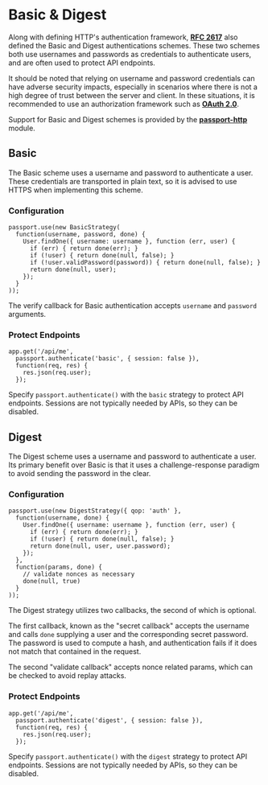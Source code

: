 # Basic & Digest

Along with defining HTTP's authentication framework, [**RFC 2617**](http://tools.ietf.org/html/rfc2617) also defined the Basic and Digest 
authentications schemes. These two schemes both use usernames and passwords as credentials to 
authenticate users, and are often used to protect API endpoints.

It should be noted that relying on username and password credentials can have adverse security impacts, 
especially in scenarios where there is not a high degree of trust between the server and client. 
In these situations, it is recommended to use an authorization framework such as [**OAuth 2.0**](https://www.passportjs.org/guide/oauth2-api/).

Support for Basic and Digest schemes is provided by the [**passport-http**](https://github.com/jaredhanson/passport-http) module.

## Basic

The Basic scheme uses a username and password to authenticate a user. These credentials are transported 
in plain text, so it is advised to use HTTPS when implementing this scheme.

### Configuration

```
passport.use(new BasicStrategy(
  function(username, password, done) {
    User.findOne({ username: username }, function (err, user) {
      if (err) { return done(err); }
      if (!user) { return done(null, false); }
      if (!user.validPassword(password)) { return done(null, false); }
      return done(null, user);
    });
  }
));
```

The verify callback for Basic authentication accepts `username` and `password` arguments.

### Protect Endpoints

```
app.get('/api/me',
  passport.authenticate('basic', { session: false }),
  function(req, res) {
    res.json(req.user);
  });
```

Specify `passport.authenticate()` with the `basic` strategy to protect API endpoints. 
Sessions are not typically needed by APIs, so they can be disabled.

## Digest

The Digest scheme uses a username and password to authenticate a user. Its primary benefit 
over Basic is that it uses a challenge-response paradigm to avoid sending the password in 
the clear.

### Configuration

```
passport.use(new DigestStrategy({ qop: 'auth' },
  function(username, done) {
    User.findOne({ username: username }, function (err, user) {
      if (err) { return done(err); }
      if (!user) { return done(null, false); }
      return done(null, user, user.password);
    });
  },
  function(params, done) {
    // validate nonces as necessary
    done(null, true)
  }
));
```

The Digest strategy utilizes two callbacks, the second of which is optional.

The first callback, known as the "secret callback" accepts the username and calls `done` supplying 
a user and the corresponding secret password. The password is used to compute a hash, 
and authentication fails if it does not match that contained in the request.

The second "validate callback" accepts nonce related params, which can be checked to avoid replay 
attacks.

### Protect Endpoints

```
app.get('/api/me',
  passport.authenticate('digest', { session: false }),
  function(req, res) {
    res.json(req.user);
  });
```

Specify `passport.authenticate()` with the `digest` strategy to protect API endpoints. Sessions are not 
typically needed by APIs, so they can be disabled.

